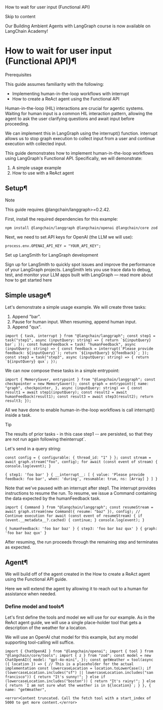 How to wait for user input (Functional API)

Skip to content

Our Building Ambient Agents with LangGraph course is now available on LangChain Academy!

# How to wait for user input (Functional API)¶

Prerequisites

This guide assumes familiarity with the following:

* Implementing human-in-the-loop workflows with interrupt
* How to create a ReAct agent using the Functional API

Human-in-the-loop (HIL) interactions are crucial for agentic systems. Waiting for human input is a common HIL interaction pattern, allowing the agent to ask the user clarifying questions and await input before proceeding.

We can implement this in LangGraph using the interrupt() function. interrupt allows us to stop graph execution to collect input from a user and continue execution with collected input.

This guide demonstrates how to implement human-in-the-loop workflows using LangGraph's Functional API. Specifically, we will demonstrate:

1. A simple usage example
2. How to use with a ReAct agent

## Setup¶

Note

This guide requires @langchain/langgraph>=0.2.42.

First, install the required dependencies for this example:

```
npm install @langchain/langgraph @langchain/openai @langchain/core zod
```

Next, we need to set API keys for OpenAI (the LLM we will use):

```
process.env.OPENAI_API_KEY = "YOUR_API_KEY";
```

Set up LangSmith for LangGraph development

Sign up for LangSmith to quickly spot issues and improve the performance of your LangGraph projects. LangSmith lets you use trace data to debug, test, and monitor your LLM apps built with LangGraph — read more about how to get started here

## Simple usage¶

Let's demonstrate a simple usage example. We will create three tasks:

1. Append "bar".
2. Pause for human input. When resuming, append human input.
3. Append "qux".

```
import { task, interrupt } from "@langchain/langgraph"; const step1 = task("step1", async (inputQuery: string) => { return `${inputQuery} bar`; }); const humanFeedback = task( "humanFeedback", async (inputQuery: string) => { const feedback = interrupt(`Please provide feedback: ${inputQuery}`); return `${inputQuery} ${feedback}`; }); const step3 = task("step3", async (inputQuery: string) => { return `${inputQuery} qux`; });
```

We can now compose these tasks in a simple entrypoint:

```
import { MemorySaver, entrypoint } from "@langchain/langgraph"; const checkpointer = new MemorySaver(); const graph = entrypoint({ name: "graph", checkpointer, }, async (inputQuery: string) => { const result1 = await step1(inputQuery); const result2 = await humanFeedback(result1); const result3 = await step3(result2); return result3; });
```

All we have done to enable human-in-the-loop workflows is call interrupt() inside a task.

Tip

The results of prior tasks - in this case step1 -- are persisted, so that they are not run again following theinterrupt`.

Let's send in a query string:

```
const config = { configurable: { thread_id: "1" } }; const stream = await graph.stream("foo", config); for await (const event of stream) { console.log(event); }
```

```
{ step1: 'foo bar' } { __interrupt__: [ { value: 'Please provide feedback: foo bar', when: 'during', resumable: true, ns: [Array] } ] }
```

Note that we've paused with an interrupt after step1. The interrupt provides instructions to resume the run. To resume, we issue a Command containing the data expected by the humanFeedback task.

```
import { Command } from "@langchain/langgraph"; const resumeStream = await graph.stream(new Command({ resume: "baz" }), config); // Continue execution for await (const event of resumeStream) { if (event.__metadata__?.cached) { continue; } console.log(event); }
```

```
{ humanFeedback: 'foo bar baz' } { step3: 'foo bar baz qux' } { graph: 'foo bar baz qux' }
```

After resuming, the run proceeds through the remaining step and terminates as expected.

## Agent¶

We will build off of the agent created in the How to create a ReAct agent using the Functional API guide.

Here we will extend the agent by allowing it to reach out to a human for assistance when needed.

### Define model and tools¶

Let's first define the tools and model we will use for our example. As in the ReAct agent guide, we will use a single place-holder tool that gets a description of the weather for a location.

We will use an OpenAI chat model for this example, but any model supporting tool-calling will suffice.

```
import { ChatOpenAI } from "@langchain/openai"; import { tool } from "@langchain/core/tools"; import { z } from "zod"; const model = new ChatOpenAI({ model: "gpt-4o-mini", }); const getWeather = tool(async ({ location }) => { // This is a placeholder for the actual implementation const lowercaseLocation = location.toLowerCase(); if (lowercaseLocation.includes("sf") || lowercaseLocation.includes("san francisco")) { return "It's sunny!"; } else if (lowercaseLocation.includes("boston")) { return "It's rainy!"; } else { return `I am not sure what the weather is in ${location}`; } }, { name: "getWeather", 

<error>Content truncated. Call the fetch tool with a start_index of 5000 to get more content.</error>